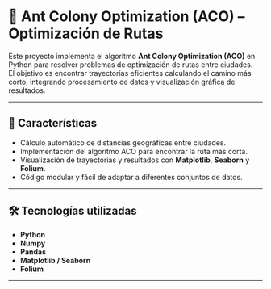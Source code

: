 # 🐜 Ant Colony Optimization (ACO) – Optimización de Rutas  

Este proyecto implementa el algoritmo **Ant Colony Optimization (ACO)** en Python para resolver problemas de optimización de rutas entre ciudades.  
El objetivo es encontrar trayectorias eficientes calculando el camino más corto, integrando procesamiento de datos y visualización gráfica de resultados.  

---

## 📌 Características
- Cálculo automático de distancias geográficas entre ciudades.  
- Implementación del algoritmo ACO para encontrar la ruta más corta.  
- Visualización de trayectorias y resultados con **Matplotlib**, **Seaborn** y **Folium**.  
- Código modular y fácil de adaptar a diferentes conjuntos de datos.  

---

## 🛠️ Tecnologías utilizadas
- **Python**  
- **Numpy**  
- **Pandas**  
- **Matplotlib / Seaborn**  
- **Folium**  

---


